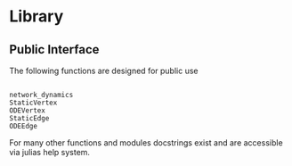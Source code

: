 # Library

## Public Interface

The following functions are designed for public use
```@index
```

```@docs
network_dynamics
StaticVertex
ODEVertex
StaticEdge
ODEEdge
```

For many other functions and modules docstrings exist and are accessible via
julias help system.
